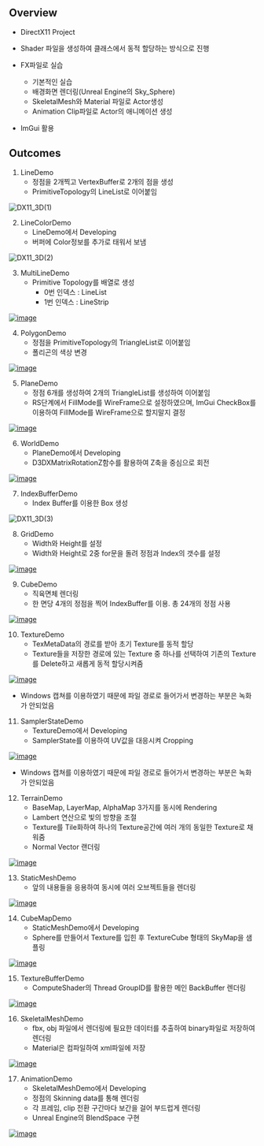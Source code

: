 ## Overview

- DirectX11 Project

- Shader 파일을 생성하여 클래스에서 동적 할당하는 방식으로 진행

- FX파일로 실습
    - 기본적인 실습
    - 배경화면 렌더링(Unreal Engine의 Sky_Sphere)
    - SkeletalMesh와 Material 파일로 Actor생성
    - Animation Clip파일로 Actor의 애니메이션 생성

- ImGui 활용

## Outcomes

1. LineDemo
    - 정점을 2개찍고 VertexBuffer로 2개의 점을 생성
    - PrimitiveTopology의 LineList로 이어붙임

![DX11_3D(1)](https://github.com/user-attachments/assets/9931ce91-280b-4b66-a886-28099930828f)


2. LineColorDemo
    - LineDemo에서 Developing
    - 버퍼에 Color정보를 추가로 태워서 보냄

![DX11_3D(2)](https://github.com/user-attachments/assets/64bb5a36-dee8-4d8b-a2e8-e488cb1bf32d)


3. MultiLineDemo
    - Primitive Topology를 배열로 생성
        - 0번 인덱스 : LineList
        - 1번 인덱스 : LineStrip

[![image](https://github.com/user-attachments/assets/6d074eda-eb89-44c2-812e-7017de38a756)
](https://youtu.be/oRQivS921H8)

4. PolygonDemo
    - 정점을 PrimitiveTopology의 TriangleList로 이어붙임
    - 폴리곤의 색상 변경

[![image](https://github.com/user-attachments/assets/87d6590d-79cd-48ff-91ad-7ae3b2b56fec)
](https://youtu.be/aVUVNUBrPXw)

5. PlaneDemo
    - 정점 6개를 생성하여 2개의 TriangleList를 생성하여 이어붙임
    - RS단계에서 FillMode를 WireFrame으로 설정하였으며, ImGui CheckBox를 이용하여 FillMode를 WireFrame으로 할지말지 결정

[![image](https://github.com/user-attachments/assets/32032992-7c98-44da-8ab1-0e8b476c0bd0)](https://www.youtube.com/watch?v=oxhjLHgTttw)

6. WorldDemo
    - PlaneDemo에서 Developing
    - D3DXMatrixRotationZ함수를 활용하여 Z축을 중심으로 회전

[![image](https://github.com/user-attachments/assets/a478001e-f1d3-4321-9720-2945fb77bef9)
](https://www.youtube.com/watch?v=aZP9rXUfUJA)

7. IndexBufferDemo
    - Index Buffer를 이용한 Box 생성

![DX11_3D(3)](https://github.com/user-attachments/assets/ca19216e-0e73-4d57-b1a7-322f838d05d4)


8. GridDemo
    - Width와 Height를 설정
    - Width와 Height로 2중 for문을 돌려 정점과 Index의 갯수를 설정

[![image](https://github.com/user-attachments/assets/11d535f3-94be-4cc3-8a28-0fd6b48cd775)
](https://youtu.be/g0JN_50Mm5w)

9. CubeDemo
    - 직육면체 렌더링
    - 한 면당 4개의 정점을 찍어 IndexBuffer를 이용. 총 24개의 정점 사용

[![image](https://github.com/user-attachments/assets/d848ddb3-6624-4a48-b530-677479b3acbd)
](https://youtu.be/r4AXK595ZXY)

10. TextureDemo
    - TexMetaData의 경로를 받아 초기 Texture를 동적 할당
    - Texture들을 저장한 경로에 있는 Texture 중 하나를 선택하여 기존의 Texture를 Delete하고 새롭게 동적 할당시켜줌
    
[![image](https://github.com/user-attachments/assets/ad69737b-1244-4d83-8f77-76026fca9af5)
](https://youtu.be/0P6OheXQVkc)
    
- Windows 캡쳐를 이용하였기 때문에 파일 경로로 들어가서 변경하는 부분은 녹화가 안되었음

11. SamplerStateDemo
    - TextureDemo에서 Developing
    - SamplerState를 이용하여 UV값을 대응시켜 Cropping

[![image](https://github.com/user-attachments/assets/13a7435b-c230-4a31-bcf9-402d597833c3)
](https://youtu.be/7v6shXzyaYo)

- Windows 캡쳐를 이용하였기 때문에 파일 경로로 들어가서 변경하는 부분은 녹화가 안되었음

12. TerrainDemo
    - BaseMap, LayerMap, AlphaMap 3가지를 동시에 Rendering
    - Lambert 연산으로 빛의 방향을 조절
    - Texture를 Tile화하여 하나의 Texture공간에 여러 개의 동일한 Texture로 채워줌
    - Normal Vector 랜더링

[![image](https://github.com/user-attachments/assets/c2502825-3748-4d38-a077-24f7480a51fb)
](https://youtu.be/A5zufmZf1ks)

13. StaticMeshDemo
    - 앞의 내용들을 응용하여 동시에 여러 오브젝트들을 렌더링

[![image](https://github.com/user-attachments/assets/0dd53f14-f7c2-4b63-8f0e-01f749ca74aa)
](https://youtu.be/RVa3EXLgeOU)

14. CubeMapDemo
    - StaticMeshDemo에서 Developing
    - Sphere를 만들어서 Texture를 입힌 후 TextureCube 형태의 SkyMap을 샘플링

[![image](https://github.com/user-attachments/assets/dd77ce2d-82a5-4143-8d41-a0d722012e85)
](https://youtu.be/CaTSUChA2Y8)

15. TextureBufferDemo
    - ComputeShader의 Thread GroupID를 활용한 메인 BackBuffer 렌더링

[![image](https://github.com/user-attachments/assets/6e43be68-03d3-4c30-b427-144c847c7bb9)
](https://youtu.be/-93o3Wtdjh8)

16. SkeletalMeshDemo
    - fbx, obj 파일에서 렌더링에 필요한 데이터를 추출하여 binary파일로 저장하여 렌더링
    - Material은 컴파일하여 xml파일에 저장
    
[![image](https://github.com/user-attachments/assets/ade4b2bc-55a2-4924-bf86-125dee2fa4f7)
](https://youtu.be/QcD5olAW-vc)
    

17. AnimationDemo
    - SkeletalMeshDemo에서 Developing
    - 정점의 Skinning data를 통해 렌더링
    - 각 프레임, clip 전환 구간마다 보간을 걸어 부드럽게 렌더링
    - Unreal Engine의 BlendSpace 구현

[![image](https://github.com/user-attachments/assets/4711c3e1-ef64-4b83-8e29-c4712132562a)
](https://youtu.be/kBKPv9vFpWo)
